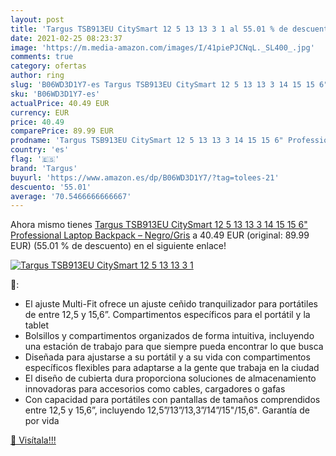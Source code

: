 ```yaml
---
layout: post
title: 'Targus TSB913EU CitySmart 12 5 13 13 3 1 al 55.01 % de descuento'
date: 2021-02-25 08:23:37
image: 'https://m.media-amazon.com/images/I/41piePJCNqL._SL400_.jpg'
comments: true
category: ofertas
author: ring
slug: 'B06WD3D1Y7-es Targus TSB913EU CitySmart 12 5 13 13 3 14 15 15 6"...'
sku: 'B06WD3D1Y7-es'
actualPrice: 40.49 EUR
currency: EUR
price: 40.49
comparePrice: 89.99 EUR
prodname: 'Targus TSB913EU CitySmart 12 5 13 13 3 14 15 15 6" Professional Laptop Backpack – Negro/Gris'
country: 'es'
flag: '🇪🇸'
brand: 'Targus'
buyurl: 'https://www.amazon.es/dp/B06WD3D1Y7/?tag=tolees-21'
descuento: '55.01'
average: '70.5466666666667'
---
```


Ahora mismo tienes [Targus TSB913EU CitySmart 12 5 13 13 3 14 15 15 6" Professional Laptop Backpack – Negro/Gris](https://www.amazon.es/dp/B06WD3D1Y7/?tag=tolees-21) a 40.49 EUR (original: 89.99 EUR) (55.01 %  de descuento) en el siguiente enlace!

[![Targus TSB913EU CitySmart 12 5 13 13 3 1](https://m.media-amazon.com/images/I/41piePJCNqL._SL400_.jpg)](https://www.amazon.es/dp/B06WD3D1Y7/?tag=tolees-21)

🔎:

- El ajuste Multi-Fit ofrece un ajuste ceñido tranquilizador para portátiles de entre 12,5 y 15,6”. Compartimentos específicos para el portátil y la tablet
- Bolsillos y compartimentos organizados de forma intuitiva, incluyendo una estación de trabajo para que siempre pueda encontrar lo que busca
- Diseñada para ajustarse a su portátil y a su vida con compartimentos específicos flexibles para adaptarse a la gente que trabaja en la ciudad
- El diseño de cubierta dura proporciona soluciones de almacenamiento innovadoras para accesorios como cables, cargadores o gafas
- Con capacidad para portátiles con pantallas de tamaños comprendidos entre 12,5 y 15,6”, incluyendo 12,5”/13”/13,3”/14”/15"/15,6". Garantía de por vida

[🛒 Visítala!!!](https://www.amazon.es/dp/B06WD3D1Y7/?tag=tolees-21)
